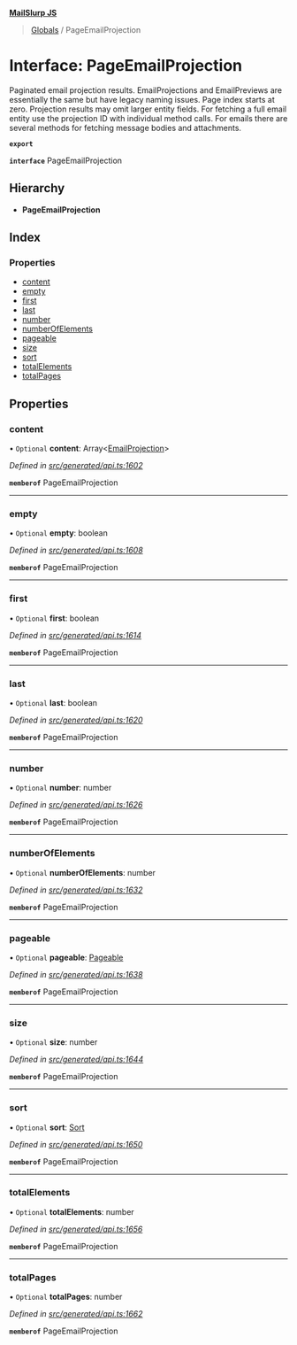 **[MailSlurp JS](../README.md)**

> [Globals](../README.md) / PageEmailProjection

# Interface: PageEmailProjection

Paginated email projection results. EmailProjections and EmailPreviews are essentially the same but have legacy naming issues. Page index starts at zero. Projection results may omit larger entity fields. For fetching a full email entity use the projection ID with individual method calls. For emails there are several methods for fetching message bodies and attachments.

**`export`** 

**`interface`** PageEmailProjection

## Hierarchy

* **PageEmailProjection**

## Index

### Properties

* [content](pageemailprojection.md#content)
* [empty](pageemailprojection.md#empty)
* [first](pageemailprojection.md#first)
* [last](pageemailprojection.md#last)
* [number](pageemailprojection.md#number)
* [numberOfElements](pageemailprojection.md#numberofelements)
* [pageable](pageemailprojection.md#pageable)
* [size](pageemailprojection.md#size)
* [sort](pageemailprojection.md#sort)
* [totalElements](pageemailprojection.md#totalelements)
* [totalPages](pageemailprojection.md#totalpages)

## Properties

### content

• `Optional` **content**: Array\<[EmailProjection](emailprojection.md)>

*Defined in [src/generated/api.ts:1602](https://github.com/mailslurp/mailslurp-client/blob/717d89d/src/generated/api.ts#L1602)*

**`memberof`** PageEmailProjection

___

### empty

• `Optional` **empty**: boolean

*Defined in [src/generated/api.ts:1608](https://github.com/mailslurp/mailslurp-client/blob/717d89d/src/generated/api.ts#L1608)*

**`memberof`** PageEmailProjection

___

### first

• `Optional` **first**: boolean

*Defined in [src/generated/api.ts:1614](https://github.com/mailslurp/mailslurp-client/blob/717d89d/src/generated/api.ts#L1614)*

**`memberof`** PageEmailProjection

___

### last

• `Optional` **last**: boolean

*Defined in [src/generated/api.ts:1620](https://github.com/mailslurp/mailslurp-client/blob/717d89d/src/generated/api.ts#L1620)*

**`memberof`** PageEmailProjection

___

### number

• `Optional` **number**: number

*Defined in [src/generated/api.ts:1626](https://github.com/mailslurp/mailslurp-client/blob/717d89d/src/generated/api.ts#L1626)*

**`memberof`** PageEmailProjection

___

### numberOfElements

• `Optional` **numberOfElements**: number

*Defined in [src/generated/api.ts:1632](https://github.com/mailslurp/mailslurp-client/blob/717d89d/src/generated/api.ts#L1632)*

**`memberof`** PageEmailProjection

___

### pageable

• `Optional` **pageable**: [Pageable](pageable.md)

*Defined in [src/generated/api.ts:1638](https://github.com/mailslurp/mailslurp-client/blob/717d89d/src/generated/api.ts#L1638)*

**`memberof`** PageEmailProjection

___

### size

• `Optional` **size**: number

*Defined in [src/generated/api.ts:1644](https://github.com/mailslurp/mailslurp-client/blob/717d89d/src/generated/api.ts#L1644)*

**`memberof`** PageEmailProjection

___

### sort

• `Optional` **sort**: [Sort](sort.md)

*Defined in [src/generated/api.ts:1650](https://github.com/mailslurp/mailslurp-client/blob/717d89d/src/generated/api.ts#L1650)*

**`memberof`** PageEmailProjection

___

### totalElements

• `Optional` **totalElements**: number

*Defined in [src/generated/api.ts:1656](https://github.com/mailslurp/mailslurp-client/blob/717d89d/src/generated/api.ts#L1656)*

**`memberof`** PageEmailProjection

___

### totalPages

• `Optional` **totalPages**: number

*Defined in [src/generated/api.ts:1662](https://github.com/mailslurp/mailslurp-client/blob/717d89d/src/generated/api.ts#L1662)*

**`memberof`** PageEmailProjection
